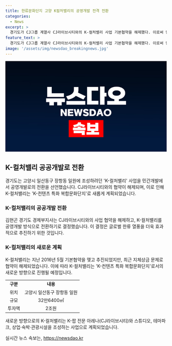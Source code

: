 ```yaml
---
title: 한류문화단지 고양 K컬처밸리의 공영개발 전격 전환
categories:
  - News
excerpt: >
  경기도가 CJ그룹 계열사 CJ라이브시티와의 K-컬처밸리 사업 기본협약을 해제했다. 이로써 민간개발에서 공영개발로의 전환으로 K-컬처밸리를 K-컨텐츠 특화 복합문화단지로 재조정하는 계획이다. CJ라이브시티의 지체상금 문제 등을 이유로 협약이 해제되었으며, 고양시 내 관광·마이스산업과의 시너지 효과를 기대하고 있다. 또한, 김현곤 경제부지사는 법적·행정적 절차를 신속히 진행할 것을 강조했다.
feature_text: >
  경기도가 CJ그룹 계열사 CJ라이브시티와의 K-컬처밸리 사업 기본협약을 해제했다. 이로써 민간개발에서 공영개발로의 전환으로 K-컬처밸리를 K-컨텐츠 특화 복합문화단지로 재조정하는 계획이다. CJ라이브시티의 지체상금 문제 등을 이유로 협약이 해제되었으며, 고양시 내 관광·마이스산업과의 시너지 효과를 기대하고 있다. 또한, 김현곤 경제부지사는 법적·행정적 절차를 신속히 진행할 것을 강조했다.
image: '/assets/img/newsdao_breakingnews.jpg'
---
```


<p><img src="/assets/img/newsdao_breakingnews.jpg" alt="ranknews 속보" /></p>

<h2 data-ke-size="size26">K-컬처밸리 공공개발로 전환</h2>

<p data-ke-size="size16">경기도는 고양시 일산동구 장항동 일원에 조성하려던 'K-컬처밸리' 사업을 민간개발에서 공영개발로의 전환을 선언했습니다. CJ라이브시티와의 협약이 해제되며, 이로 인해 K-컬처밸리는 'K-컨텐츠 특화 복합문화단지'로 새롭게 계획되었습니다.</p>

<h3 data-ke-size="size24">K-컬처밸리의 공공개발 전환</h3>

<p data-ke-size="size16">김현곤 경기도 경제부지사는 CJ라이브시티와의 사업 협약을 해제하고, K-컬처밸리를 공영개발 방식으로 전환하기로 결정했습니다. 이 결정은 글로벌 한류 열풍을 더욱 효과적으로 추진하기 위한 것입니다.</p>

<h3 data-ke-size="size24">K-컬처밸리의 새로운 계획</h3>

<p data-ke-size="size16">K-컬처밸리는 지난 2016년 5월 기본협약을 맺고 추진되었지만, 최근 지체상금 문제로 협약이 해제되었습니다. 이에 따라 K-컬처밸리는 'K-컨텐츠 특화 복합문화단지'로서의 새로운 방향으로 진행될 예정입니다.</p>

<table>
  <tr>
    <td style="text-align: center; height: 17px;"><b>구분</b></td>
    <td style="text-align: center; height: 17px;"><b>내용</b></td>
  </tr>
  <tr>
    <td style="text-align: center; height: 17px;">위치</td>
    <td style="text-align: center; height: 17px;">고양시 일산동구 장항동 일원</td>
  </tr>
  <tr>
    <td style="text-align: center; height: 17px;">규모</td>
    <td style="text-align: center; height: 17px;">32만6400㎡</td>
  </tr>
  <tr>
    <td style="text-align: center; height: 17px;">투자액</td>
    <td style="text-align: center; height: 17px;">2조원</td>
  </tr>
</table>

<p data-ke-size="size16">새로운 방향으로의 K-컬처밸리는 K-팝 전문 아레나(CJ라이브시티)와 스튜디오, 테마파크, 상업·숙박·관광시설을 조성하는 사업으로 계획되었습니다.</p>
실시간 뉴스 속보는, <a href="https://newsdao.kr" rel="dofollow">https://newsdao.kr</a>


